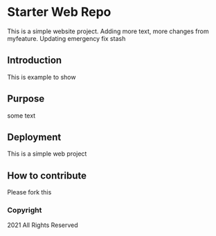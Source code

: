 # Starter Web Repo

This is a simple website project. Adding more text, more changes from myfeature.
Updating emergency fix stash

## Introduction

This is example to show

## Purpose

some text

## Deployment 

This is a simple web project

## How to contribute

Please fork this

### Copyright

2021 All Rights Reserved
